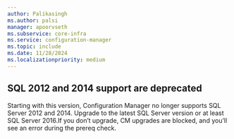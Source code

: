 ```yaml
---
author: Palikasingh
ms.author: palsi
manager: apoorvseth
ms.subservice: core-infra
ms.service: configuration-manager
ms.topic: include
ms.date: 11/28/2024
ms.localizationpriority: medium
---
```


## <a name="bkmk_SQLDep"></a> SQL 2012 and 2014 support are deprecated

Starting with this version, Configuration Manager no longer supports SQL Server 2012 and 2014. Upgrade to the latest SQL Server version or at least SQL Server 2016.If you don’t upgrade, CM upgrades are blocked, and you’ll see an error during the prereq check.

